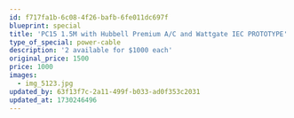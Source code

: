 ```yaml
---
id: f717fa1b-6c08-4f26-bafb-6fe011dc697f
blueprint: special
title: 'PC15 1.5M with Hubbell Premium A/C and Wattgate IEC PROTOTYPE'
type_of_special: power-cable
description: '2 available for $1000 each'
original_price: 1500
price: 1000
images:
  - img_5123.jpg
updated_by: 63f13f7c-2a11-499f-b033-ad0f353c2031
updated_at: 1730246496
---
```

